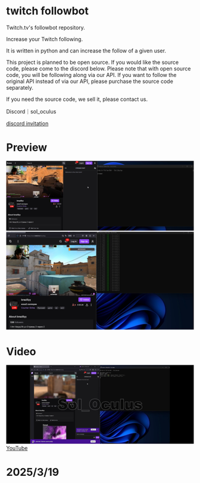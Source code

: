 # twitch followbot
Twitch.tv's followbot repository.

Increase your Twitch following.

It is written in python and can increase the follow of a given user.

This project is planned to be open source.
If you would like the source code, please come to the discord below.
Please note that with open source code, you will be following along via our API.
If you want to follow the original API instead of via our API, please purchase the source code separately.



If you need the source code, we sell it, please contact us.

Discord｜sol_oculus

[discord invitation](https://discord.gg/gUGmD77t4A)


# Preview
![img](1.png)
![img](2.png)

# Video
[![YouTube](image.png)](https://www.youtube.com/watch?v=L7A7YsRgugY)
[YouTube](https://www.youtube.com/watch?v=L7A7YsRgugY)

# 2025/3/19
